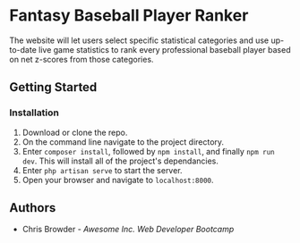 # Fantasy Baseball Player Ranker


The website will let users select specific statistical categories and use up-to-date live game statistics to rank every professional baseball player based on net z-scores from those categories.

## Getting Started

### Installation

1. Download or clone the repo.
2. On the command line navigate to the project directory.
3. Enter `composer install`, followed by `npm install`, and finally `npm run dev`. This will install all of the project's dependancies.
4. Enter `php artisan serve` to start the server.
5. Open your browser and navigate to `localhost:8000`.

## Authors
* Chris Browder - *Awesome Inc. Web Developer Bootcamp*
